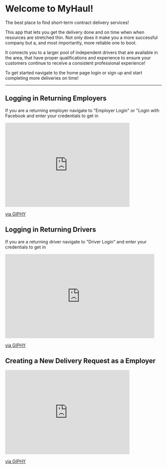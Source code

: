 Welcome to MyHaul!
===================

The best place to find short-term contract delivery services!

This app that lets you get the delivery done and on time when when resources are stretched thin. Not only does it make you a more successful company but a, and most importantly, more reliable one to boot.

It connects you to a larger pool of independent drivers that are available in the area, that have proper qualifications and experience to ensure your customers continue to receive a consistent professional experience! 

To get started navigate to the home page login or sign up and start completing more deliveries on time!


----------
Logging in Returning Employers
-------------

If you are a returning employer navigate to "Employer Login" or "Login with Facebook and enter your credentials to get in
<br>
<iframe src="https://giphy.com/embed/L4Cf2y4QfFI4NAX93h" width="400" height="270" frameBorder="0" class="giphy-embed" allowFullScreen></iframe><p><a href="https://giphy.com/gifs/L4Cf2y4QfFI4NAX93h">via GIPHY</a></p>
   

Logging in Returning Drivers
-------------
If you are a returning driver navigate to "Driver Login" and enter your credentials to get in


<iframe src="https://giphy.com/embed/J5G3tYhETagvuUsPo4" width="480" height="270" frameBorder="0" class="giphy-embed" allowFullScreen></iframe><p><a href="https://giphy.com/gifs/J5G3tYhETagvuUsPo4">via GIPHY</a></p>


Creating a New Delivery Request as a Employer
-------------



<iframe src="https://giphy.com/embed/YRnTnh7Hu1XG4ztESs" width="400" height="270" frameBorder="0" class="giphy-embed" allowFullScreen></iframe><p><a href="https://giphy.com/gifs/YRnTnh7Hu1XG4ztESs">via GIPHY</a></p>